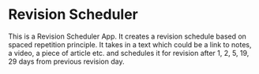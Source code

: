 # Revision Scheduler

This is a Revision Scheduler App. It creates a revision schedule based on spaced repetition principle. It takes in a text which could be a link to notes, a video, a piece of article etc. and schedules it for revision after 1, 2, 5, 19, 29 days from previous revision day.
